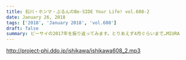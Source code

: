 ```yaml
---
title: 石川・ホンマ・ぶるんのBe-SIDE Your Life! vol.608-2
date: January 26, 2018
tags: ['2018', 'January 2018', 'vol.608']
draft: false
summary: ビーサイの2017年を振り返ってみます。とりあえず4月ぐらいまで…MIURA
---
```


http://project-phi.ddo.jp/ishikawa/ishikawa608_2.mp3